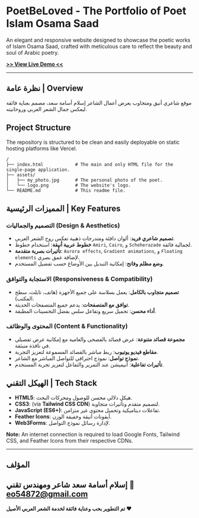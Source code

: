 # PoetBeLoved - The Portfolio of Poet Islam Osama Saad


An elegant and responsive website designed to showcase the poetic works of Islam Osama Saad, crafted with meticulous care to reflect the beauty and soul of Arabic poetry.

**[>> View Live Demo <<](https://poetbeloved-eslam-osama-saad.vercel.app/#contact)**

---

## نظرة عامة | Overview
موقع شاعري أنيق ومتجاوب يعرض أعمال الشاعر إسلام أسامة سعد، مصمم بعناية فائقة ليعكس جمال الشعر العربي وروحانيته.

## Project Structure
The repository is structured to be clean and easily deployable on static hosting platforms like Vercel.

```
/
├── index.html            # The main and only HTML file for the single-page application.
├── assets/
│   ├── my_photo.jpg      # The personal photo of the poet.
│   └── logo.png          # The website's logo.
└── README.md             # This readme file.
```

## المميزات الرئيسية | Key Features

### التصميم والجماليات (Design & Aesthetics)
- **تصميم شاعري فريد**: ألوان دافئة ومتدرجات ذهبية تعكس روح الشعر العربي.
- **خطوط عربية أنيقة**: استخدام خطوط `Amiri`, `Cairo`, و `Scheherazade` لجمالية فائقة.
- **تأثيرات بصرية متقدمة**: `Aurora effects`, `Gradient animations`, و `Floating elements` لإضافة عمق بصري.
- **وضع مظلم وفاتح**: إمكانية التبديل بين الأوضاع حسب تفضيل المستخدم.

### الاستجابة والتوافق (Responsiveness & Compatibility)
- **تصميم متجاوب بالكامل**: يعمل بسلاسة على جميع الأجهزة (هاتف، تابلت، سطح المكتب).
- **توافق مع المتصفحات**: يدعم جميع المتصفحات الحديثة.
- **أداء محسن**: تحميل سريع وتفاعل سلس بفضل التحسينات المطبقة.

### المحتوى والوظائف (Content & Functionality)
- **مجموعة قصائد متنوعة**: عرض قصائد بالفصحى والعامية مع إمكانية عرض تفصيلي في نافذة منبثقة.
- **مقاطع فيديو يوتيوب**: ربط مباشر بالقصائد المسموعة لتعزيز التجربة.
- **نموذج تواصل**: نموذج احترافي للتواصل المباشر مع الشاعر.
- **تأثيرات تفاعلية**: أنيميشن عند التمرير والتفاعل لتعزيز تجربة المستخدم.

## الهيكل التقني | Tech Stack

- **HTML5**: هيكل دلالي محسن للوصول ومحركات البحث.
- **CSS3**: (via **Tailwind CSS CDN**) لتصميم متقدم وتأثيرات متجاوبة.
- **JavaScript (ES6+)**: تفاعلات ديناميكية وتحميل محتوى غير متزامن.
- **Feather Icons**: أيقونات أنيقة وخفيفة الوزن.
- **Web3Forms**: لإدارة رسائل نموذج التواصل.


**Note:** An internet connection is required to load Google Fonts, Tailwind CSS, and Feather Icons from their respective CDNs.

---
## المؤلف
إسلام أسامة سعد
شاعر ومهندس تقني
📧 eo54872@gmail.com
---


**تم التطوير بحب وعناية فائقة لخدمة الشعر العربي الأصيل ❤️**

